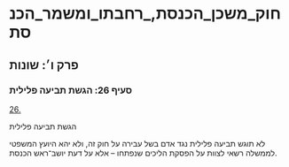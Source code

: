 # חוק_משכן_הכנסת,_רחבתו_ומשמר_הכנסת

## פרק ו׳: שונות

### סעיף 26: הגשת תביעה פלילית

[26.](https://he.wikisource.org/wiki/חוק_משכן_הכנסת,_רחבתו_ומשמר_הכנסת#s_yp_26)

הגשת תביעה פלילית

לא תוגש תביעה פלילית נגד אדם בשל עבירה על חוק זה, ולא יהא היועץ המשפטי לממשלה רשאי לצוות על הפסקת הליכים שנפתחו – אלא על דעת יושב־ראש הכנסת.
